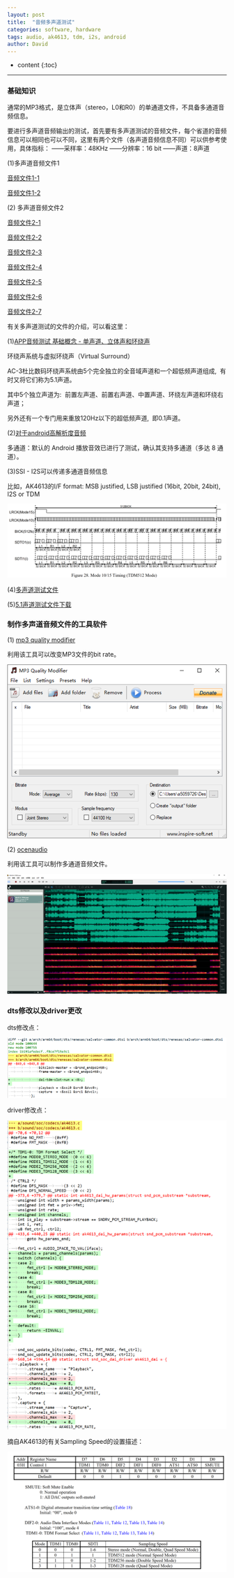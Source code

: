 ```yaml
---
layout: post
title:  "音频多声道测试"
categories: software, hardware
tags: audio, ak4613, tdm, i2s, android
author: David
---
```


* content
{:toc}

---

### 基础知识
通常的MP3格式，是立体声（stereo，L0和R0）的单通道文件，不具备多通道音频信息。

要进行多声道音频输出的测试，首先要有多声道测试的音频文件，每个省道的音频信息可以相同也可以不同，这里有两个文件（各声道音频信息不同）可以供参考使用，具体指标：
——采样率：48KHz
——分辨率：16 bit
——声道：8声道

(1)多声道音频文件1

[音频文件1-1](https://github.com/titron/titron.github.io/blob/master/_posts/files/tdm8.zip.001)

[音频文件1-2](https://github.com/titron/titron.github.io/blob/master/_posts/files/tdm8.zip.002)

(2) 多声道音频文件2

[音频文件2-1](https://github.com/titron/titron.github.io/blob/master/_posts/files/tdm8-2.zip.001)

[音频文件2-2](https://github.com/titron/titron.github.io/blob/master/_posts/files/tdm8-2.zip.002)

[音频文件2-3](https://github.com/titron/titron.github.io/blob/master/_posts/files/tdm8-2.zip.003)

[音频文件2-4](https://github.com/titron/titron.github.io/blob/master/_posts/files/tdm8-2.zip.004)

[音频文件2-5](https://github.com/titron/titron.github.io/blob/master/_posts/files/tdm8-2.zip.005)

[音频文件2-6](https://github.com/titron/titron.github.io/blob/master/_posts/files/tdm8-2.zip.006)

[音频文件2-7](https://github.com/titron/titron.github.io/blob/master/_posts/files/tdm8-2.zip.007)

有关多声道测试的文件的介绍，可以看这里：

(1)[APP音频测试 基础概念 - 单声道、立体声和环绕声](https://www.jianshu.com/p/42894fe604d0)

环绕声系统与虚拟环绕声（Virtual Surround）

AC-3杜比数码环绕声系统由5个完全独立的全音域声道和一个超低频声道组成,  有时又将它们称为5.1声道。  

其中5个独立声道为:  前置左声道、前置右声道、中置声道、环绕左声道和环绕右声道；  

另外还有一个专门用来重放120Hz以下的超低频声道,  即0.1声道。

(2)[对于android高解析度音频](https://source.android.com/devices/audio/highres-effects?hl=zh-cn)

多通道：默认的 Android 播放音效已进行了测试，确认其支持多通道（多达 8 通道）。

(3)SSI - I2S可以传递多通道音频信息

比如，AK4613的I/F format: MSB justified, LSB justified (16bit, 20bit, 24bit), I2S or TDM

![ak4613 i2s 多声道信息-mode10/15 timing(TDM512 Mode)](https://github.com/titron/titron.github.io/raw/master/img/2022-07-06-audio-multi-channel-ouput-ak4613-i2s-tdm512.png)


(4)[多声道测试文件](https://zhuanlan.zhihu.com/p/297008675)

(5)[5.1声道测试文件下载](https://zhuanlan.zhihu.com/p/348308651)



### 制作多声道音频文件的工具软件
(1) [mp3 quality modifier](https://softpedia-secure-download.com/dl/d6fc05e5250b133a36b170bc752daccb/62c3b24e/100131534/software/multimedia/audio/mp3-quality-modifier.zip)

利用该工具可以改变MP3文件的bit rate。

![gui-mp3-quality-modifier](https://github.com/titron/titron.github.io/raw/master/img/2022-07-06-audio-multi-channel-ouput-mp3-quality-modifier.png)

(2) [ocenaudio](https://www.ocenaudio.com/downloads/index.php/ocenaudio_win10.exe?)

利用该工具可以制作多通道音频文件。

![gui-ocenaudio](https://github.com/titron/titron.github.io/raw/master/img/2022-07-06-audio-multi-channel-ouput-ocenaudio.png)


### dts修改以及driver更改

dts修改点：

![dts 修改点 - dai-tdm-slot-num = <8>](https://github.com/titron/titron.github.io/raw/master/img/2022-07-06-audio-multi-channel-ouput-dts.png)

driver修改点：

![driver 修改点 - AK4613 Sampling Speed](https://github.com/titron/titron.github.io/raw/master/img/2022-07-06-audio-multi-channel-ouput-driver.png)

摘自AK4613的有关Sampling Speed的设置描述：

![driver 修改点 - AK4613 datasheet - Sampling Speed](https://github.com/titron/titron.github.io/raw/master/img/2022-07-06-audio-multi-channel-ouput-AK4613-sampling-speed.png)

